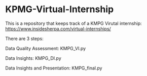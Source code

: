 # KPMG-Virtual-Internship
This is a repository that keeps track of a KMPG Virutal internship: https://www.insidesherpa.com/virtual-internships/

There are 3 steps:

Data Quality Assessment: KMPG_VI.py

Data Insights: KMPG_DI.py

Data Insights and Presentation: KMPG_final.py

